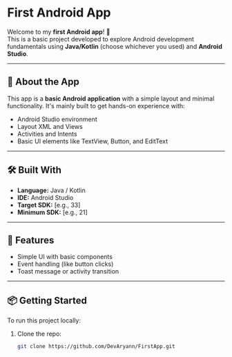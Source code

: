# First Android App

Welcome to my **first Android app**! 📱  
This is a basic project developed to explore Android development fundamentals using **Java/Kotlin** (choose whichever you used) and **Android Studio**.

---

## 🚀 About the App

This app is a **basic Android application** with a simple layout and minimal functionality. It's mainly built to get hands-on experience with:

- Android Studio environment
- Layout XML and Views
- Activities and Intents
- Basic UI elements like TextView, Button, and EditText

---

## 🛠 Built With

- **Language:** Java / Kotlin  
- **IDE:** Android Studio  
- **Target SDK:** [e.g., 33]  
- **Minimum SDK:** [e.g., 21]  
---

## 🧪 Features

- Simple UI with basic components
- Event handling (like button clicks)
- Toast message or activity transition

---

## 📦 Getting Started

To run this project locally:

1. Clone the repo:
   ```bash
   git clone https://github.com/DevAryann/FirstApp.git
